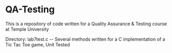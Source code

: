 # QA-Testing
This is a repository of code written for a Quality Assurance &amp; Testing course at Temple University

Directory:
    lab7test.c -- Several methods written for a C implementation of a Tic Tac Toe game, Unit Tested
